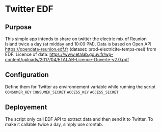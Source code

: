 # Twitter EDF
## Purpose
This simple app intends to share on twitter the electric mix of Reunion Island twice a day (at midday and 10:00 PM).
Data is based on Open API https://opendata-reunion.edf.fr (dataset: prod-electricite-temps-reel) from EDF.
Licence of data: https://www.etalab.gouv.fr/wp-content/uploads/2017/04/ETALAB-Licence-Ouverte-v2.0.pdf

## Configuration
Define them for Twitter as environnement variable while running the script
`CONSUMER_KEY`
`CONSUMER_SECRET`
`ACCESS_KEY`
`ACCESS_SECRET`

## Deployement
The script only call EDF API to extract data and then send it to Twitter. To make it callable twice a day, simply use crontab.
```sh

````